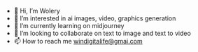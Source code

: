 - 👋 Hi, I’m Wolery
- 👀 I’m interested in ai images, video, graphics generation  
- 🌱 I’m currently learning on midjourney 
- 💞️ I’m looking to collaborate on text to image and text to video
- 📫 How to reach me windigitalife@gmai.com

<!---
windigitalife2023/windigitalife2023 is a ✨ special ✨ repository because its `README.md` (this file) appears on your GitHub profile.
You can click the Preview link to take a look at your changes.
--->
